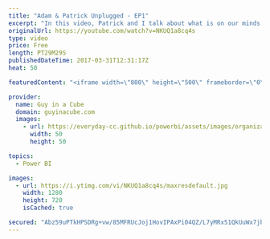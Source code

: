 ```yaml
---
title: "Adam & Patrick Unplugged - EP1"
excerpt: "In this video, Patrick and I talk about what is on our minds. We take a look at some custom visuals within Power BI and also talk about the On-Premises Data Gateway.   What is Adam and Patrick Unplugged? 0:24 https://youtu.be/NKUQ1a8cq4s?t=24s  Custom Visuals on Office Store - 6:22 https://youtu.be/NKUQ1a8cq4s?t=6m22s"
originalUrl: https://youtube.com/watch?v=NKUQ1a8cq4s
type: video
price: Free
length: PT29M29S
publishedDateTime: 2017-03-31T12:31:17Z
heat: 50

featuredContent: "<iframe width=\"800\" height=\"500\" frameborder=\"0\" src=\"https://www.youtube.com/embed/NKUQ1a8cq4s\" allow=\"accelerometer; autoplay; encrypted-media; gyroscope; picture-in-picture\" allowfullscreen></iframe>"

provider:
  name: Guy in a Cube
  domain: guyinacube.com
  images:
    - url: https://everyday-cc.github.io/powerbi/assets/images/organizations/guyinacube.com-50x50.jpg
      width: 50
      height: 50

topics:
  - Power BI

images:
  - url: https://i.ytimg.com/vi/NKUQ1a8cq4s/maxresdefault.jpg
    width: 1280
    height: 720
    isCached: true

secured: "Abz59uPTkHPSDRg+vw/85MFRUcJoj1HovIPAxPi04QZ/L7yMRx51QkUuWx7jbhdSh3yLxY7Ofu7uu/ZDiYBzR/gofMtivrjDHif5p505u3wpAFgjZQ6svFV6GVfVTw3czl7FwKzq9vFW4IVSxjN7OI//7PSd0Rws6AfjMxezk+YkQXAnmtAScSUkATtdE73Deh1Xo3rScdWVgZS2V+Y05h2J1s6MqnApRQcY5Ot+tlhx4R95ahd+e5/5kth+xy38hIDJ1Z5CArQ9RnYYxU52u5mWb8UkppRuFX+hxgVgnNCpqEukYRgNz7RX0Nt2SA2wSf6jNP309PvYIF4mlm7SBVVO22T4EPhfXK5DkIVVb1bbQlsN7Q1ps1nVEsirYbu6Wex3v8hDa6iB2/qniufsuWBEiwSYp/BrVIuXZbjNw7k=;ZQ/ez1LS9ywGGwFbBsOCxg=="
---
```


